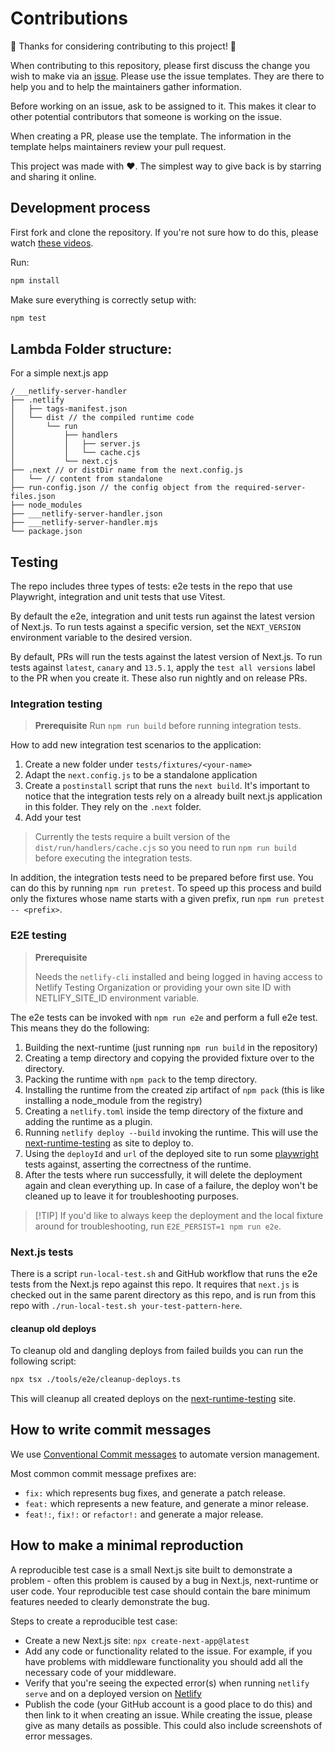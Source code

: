 # Contributions

🎉 Thanks for considering contributing to this project! 🎉

When contributing to this repository, please first discuss the change you wish to make via an
[issue](https://github.com/netlify/next-runtime/issues/new/choose). Please use the issue templates.
They are there to help you and to help the maintainers gather information.

Before working on an issue, ask to be assigned to it. This makes it clear to other potential
contributors that someone is working on the issue.

When creating a PR, please use the template. The information in the template helps maintainers
review your pull request.

This project was made with ❤️. The simplest way to give back is by starring and sharing it online.

## Development process

First fork and clone the repository. If you're not sure how to do this, please watch
[these videos](https://egghead.io/courses/how-to-contribute-to-an-open-source-project-on-github).

Run:

```bash
npm install
```

Make sure everything is correctly setup with:

```bash
npm test
```

## Lambda Folder structure:

For a simple next.js app

```
/___netlify-server-handler
├── .netlify
│   ├── tags-manifest.json
│   └── dist // the compiled runtime code
│       └── run
│           ├── handlers
│           │   ├── server.js
│           │   └── cache.cjs
│           └── next.cjs
├── .next // or distDir name from the next.config.js
│   └── // content from standalone
├── run-config.json // the config object from the required-server-files.json
├── node_modules
├── ___netlify-server-handler.json
├── ___netlify-server-handler.mjs
└── package.json
```

## Testing

The repo includes three types of tests: e2e tests in the repo that use Playwright, integration and
unit tests that use Vitest.

By default the e2e, integration and unit tests run against the latest version of Next.js. To run
tests against a specific version, set the `NEXT_VERSION` environment variable to the desired
version.

By default, PRs will run the tests against the latest version of Next.js. To run tests against
`latest`, `canary` and `13.5.1`, apply the `test all versions` label to the PR when you create it.
These also run nightly and on release PRs.

### Integration testing

> **Prerequisite** Run `npm run build` before running integration tests.

How to add new integration test scenarios to the application:

1. Create a new folder under `tests/fixtures/<your-name>`
2. Adapt the `next.config.js` to be a standalone application
3. Create a `postinstall` script that runs the `next build`. It's important to notice that the
   integration tests rely on a already built next.js application in this folder. They rely on the
   `.next` folder.
4. Add your test

> Currently the tests require a built version of the `dist/run/handlers/cache.cjs` so you need to
> run `npm run build` before executing the integration tests.

In addition, the integration tests need to be prepared before first use. You can do this by running
`npm run pretest`. To speed up this process and build only the fixtures whose name starts with a
given prefix, run `npm run pretest -- <prefix>`.

### E2E testing

> **Prerequisite**
>
> Needs the `netlify-cli` installed and being logged in having access to Netlify Testing
> Organization or providing your own site ID with NETLIFY_SITE_ID environment variable.

The e2e tests can be invoked with `npm run e2e` and perform a full e2e test. This means they do the
following:

1. Building the next-runtime (just running `npm run build` in the repository)
2. Creating a temp directory and copying the provided fixture over to the directory.
3. Packing the runtime with `npm pack` to the temp directory.
4. Installing the runtime from the created zip artifact of `npm pack` (this is like installing a
   node_module from the registry)
5. Creating a `netlify.toml` inside the temp directory of the fixture and adding the runtime as a
   plugin.
6. Running `netlify deploy --build` invoking the runtime. This will use the
   [next-runtime-testing](https://app.netlify.com/sites/next-runtime-testing/overview) as site to
   deploy to.
7. Using the `deployId` and `url` of the deployed site to run some
   [playwright](https://playwright.dev/) tests against, asserting the correctness of the runtime.
8. After the tests where run successfully, it will delete the deployment again and clean everything
   up. In case of a failure, the deploy won't be cleaned up to leave it for troubleshooting
   purposes.

> [!TIP] If you'd like to always keep the deployment and the local fixture around for
> troubleshooting, run `E2E_PERSIST=1 npm run e2e`.

### Next.js tests

There is a script `run-local-test.sh` and GitHub workflow that runs the e2e tests from the Next.js
repo against this repo. It requires that `next.js` is checked out in the same parent directory as
this repo, and is run from this repo with `./run-local-test.sh your-test-pattern-here`.

#### cleanup old deploys

To cleanup old and dangling deploys from failed builds you can run the following script:

```bash
npx tsx ./tools/e2e/cleanup-deploys.ts
```

This will cleanup all created deploys on the
[next-runtime-testing](https://app.netlify.com/sites/next-runtime-testing/overview) site.

## How to write commit messages

We use [Conventional Commit messages](https://www.conventionalcommits.org/) to automate version
management.

Most common commit message prefixes are:

- `fix:` which represents bug fixes, and generate a patch release.
- `feat:` which represents a new feature, and generate a minor release.
- `feat!:`, `fix!:` or `refactor!:` and generate a major release.

## How to make a minimal reproduction

A reproducible test case is a small Next.js site built to demonstrate a problem - often this problem
is caused by a bug in Next.js, next-runtime or user code. Your reproducible test case should contain
the bare minimum features needed to clearly demonstrate the bug.

Steps to create a reproducible test case:

- Create a new Next.js site: `npx create-next-app@latest`
- Add any code or functionality related to the issue. For example, if you have problems with
  middleware functionality you should add all the necessary code of your middleware.
- Verify that you're seeing the expected error(s) when running `netlify serve` and on a deployed
  version on [Netlify](https://www.netlify.com)
- Publish the code (your GitHub account is a good place to do this) and then link to it when
  creating an issue. While creating the issue, please give as many details as possible. This could
  also include screenshots of error messages.
